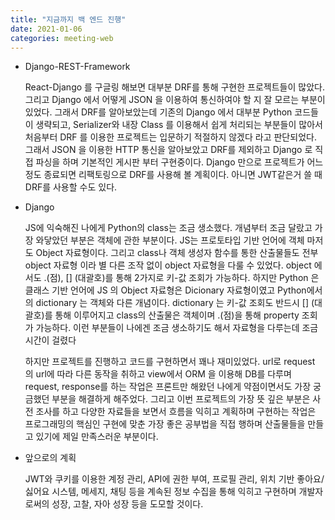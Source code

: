 ```yaml
---
title: "지금까지 백 엔드 진행"
date: 2021-01-06
categories: meeting-web
---
```


- Django-REST-Framework

  React-Django 를 구글링 해보면 대부분 DRF를 통해 구현한 프로젝트들이 많았다.
  그리고 Django 에서 어떻게 JSON 을 이용하여 통신하여야 할 지 잘 모르는 부분이 있었다.
  그래서 DRF를 알아보았는데 기존의 Django 에서 대부분 Python 코드들이 생략되고, Serializer와 내장 Class 를 이용해서 쉽게 처리되는 부분들이 많아서 처음부터 DRF 를 이용한 프로젝트는 입문하기 적절하지 않겠다 라고 판단되었다.
  그래서 JSON 을 이용한 HTTP 통신을 알아보았고 DRF를 제외하고 Django 로 직접 파싱을 하며 기본적인 게시판 부터 구현중이다.
  Django 만으로 프로젝트가 어느정도 종료되면 리팩토링으로 DRF를 사용해 볼 계획이다. 아니면 JWT같은거 쓸 때 DRF를 사용할 수도 있다.

- Django

  JS에 익숙해진 나에게 Python의 class는 조금 생소했다.
  개념부터 조금 달랐고 가장 와닿았던 부분은 객체에 관한 부분이다.
  JS는 프로토타입 기반 언어에 객체 마저도 Object 자료형이다. 그리고 class나 객체 생성자 함수를 통한 산출물들도 전부 object 자료형 이라 별 다른 조작 없이 object 자료형을 다룰 수 있었다. object 에서도 .(점), [] (대괄호)를 통해 2가지로 키-값 조회가 가능하다.
  하지만 Python 은 클래스 기반 언어에 JS 의 Object 자료형은 Dicionary 자료형이였고 Python에서의 dictionary 는 객체와 다른 개념이다.
  dictionary 는 키-값 조회도 반드시 [] (대괄호)를 통해 이루어지고 class의 산출물은 객체이며 .(점)을 통해 property 조회가 가능하다.
  이런 부분들이 나에겐 조금 생소하기도 해서 자료형을 다루는데 조금 시간이 걸렸다

  하지만 프로젝트를 진행하고 코드를 구현하면서 꽤나 재미있었다.
  url로 request 의 url에 따라 다른 동작을 취하고 view에서 ORM 을 이용해 DB를 다루며 request, response를 하는 작업은 프론트만 해왔던 나에게 약점이면서도 가장 궁금했던 부분을 해결하게 해주었다.
  그리고 이번 프로젝트의 가장 뜻 깊은 부분은 사전 조사를 하고 다양한 자료들을 보면서 흐름을 익히고 계획하며 구현하는 작업은 프로그래밍의 핵심인 구현에 맞춘 가장 좋은 공부법을 직접 행하며 산출물들을 만들고 있기에 제일 만족스러운 부분이다.

- 앞으로의 계획

  JWT와 쿠키를 이용한 계정 관리, API에 권한 부여, 프로필 관리, 위치 기반 좋아요/싫어요 시스템, 메세지, 채팅 등을 계속된 정보 수집을 통해 익히고 구현하며 개발자로써의 성장, 고찰, 자아 성장 등을 도모할 것이다.
